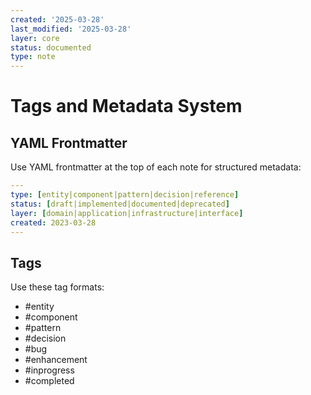 ```yaml
---
created: '2025-03-28'
last_modified: '2025-03-28'
layer: core
status: documented
type: note
---
```


# Tags and Metadata System

## YAML Frontmatter
Use YAML frontmatter at the top of each note for structured metadata:

```yaml
---
type: [entity|component|pattern|decision|reference]
status: [draft|implemented|documented|deprecated]
layer: [domain|application|infrastructure|interface]
created: 2023-03-28
---
```

## Tags
Use these tag formats:
- #entity
- #component
- #pattern
- #decision
- #bug
- #enhancement
- #inprogress
- #completed